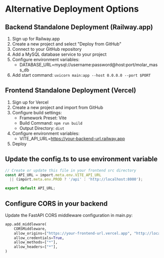 # Alternative Deployment Options

## Backend Standalone Deployment (Railway.app)

1. Sign up for Railway.app
2. Create a new project and select "Deploy from GitHub"
3. Connect to your GitHub repository
4. Add a MySQL database service to your project
5. Configure environment variables:
   - DATABASE_URL=mysql://username:password@host:port/molar_mass_db
6. Add start command: `uvicorn main:app --host 0.0.0.0 --port $PORT`

## Frontend Standalone Deployment (Vercel)

1. Sign up for Vercel
2. Create a new project and import from GitHub
3. Configure build settings:
   - Framework Preset: Vite
   - Build Command: `npm run build`
   - Output Directory: `dist`
4. Configure environment variables:
   - VITE_API_URL=https://your-backend-url.railway.app
5. Deploy

## Update the config.ts to use environment variable

```typescript
// Create or update this file in your frontend src directory
const API_URL = import.meta.env.VITE_API_URL 
  || (import.meta.env.PROD ? '/api' : 'http://localhost:8000');

export default API_URL;
```

## Configure CORS in your backend

Update the FastAPI CORS middleware configuration in main.py:

```python
app.add_middleware(
    CORSMiddleware,
    allow_origins=["https://your-frontend-url.vercel.app", "http://localhost:5173"], 
    allow_credentials=True,
    allow_methods=["*"],
    allow_headers=["*"],
)
```

